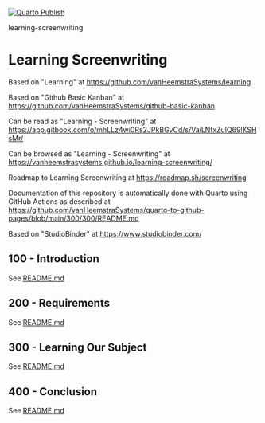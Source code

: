 [![Quarto Publish](https://github.com/vanHeemstraSystems/learning-screenwriting/actions/workflows/publish.yml/badge.svg)](https://github.com/vanHeemstraSystems/learning-screenwriting/actions/workflows/publish.yml)

learning-screenwriting
# Learning Screenwriting

Based on "Learning" at https://github.com/vanHeemstraSystems/learning

Based on "Github Basic Kanban" at https://github.com/vanHeemstraSystems/github-basic-kanban

Can be read as "Learning - Screenwriting" at https://app.gitbook.com/o/mhLLz4wi0Rs2JPkBGvCd/s/VaiLNtxZulQ69lKSHsMr/

Can be browsed as "Learning - Screenwriting" at https://vanheemstrasystems.github.io/learning-screenwriting/

Roadmap to Learning Screenwriting at https://roadmap.sh/screenwriting

Documentation of this repository is automatically done with Quarto using GitHub Actions as described at https://github.com/vanHeemstraSystems/quarto-to-github-pages/blob/main/300/300/README.md

Based on "StudioBinder" at https://www.studiobinder.com/

## 100 - Introduction

See [README.md](./100/README.md)

## 200 - Requirements

See [README.md](./200/README.md)

## 300 - Learning Our Subject

See [README.md](./300/README.md)

## 400 - Conclusion

See [README.md](./400/README.md)
